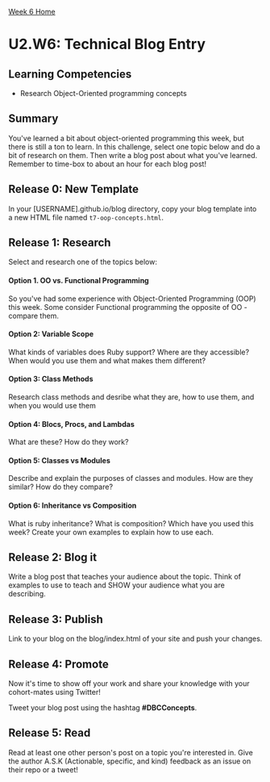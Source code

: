 [Week 6 Home](./)

# U2.W6: Technical Blog Entry

## Learning Competencies
- Research Object-Oriented programming concepts

## Summary
You've learned a bit about object-oriented programming this week, but there is still a ton to learn. In this challenge, select one topic below and do a bit of research on them. Then write a blog post about what you've learned. Remember to time-box to about an hour for each blog post!

## Release 0: New Template
In your [USERNAME].github.io/blog directory, copy your blog template into a new HTML file named `t7-oop-concepts.html`.

## Release 1: Research
Select and research one of the topics below:

#### Option 1. OO vs. Functional Programming
So you've had some experience with Object-Oriented Programming (OOP) this week. Some consider Functional programming the opposite of OO - compare them.

#### Option 2: Variable Scope
What kinds of variables does Ruby support? Where are they accessible? When would you use them and what makes them different?

#### Option 3: Class Methods
Research class methods and desribe what they are, how to use them, and when you would use them

#### Option 4: Blocs, Procs, and Lambdas
What are these? How do they work?

#### Option 5: Classes vs Modules
Describe and explain the purposes of classes and modules. How are they similar? How do they compare?

#### Option 6: Inheritance vs Composition
What is ruby inheritance? What is composition? Which have you used this week? Create your own examples to explain how to use each.

## Release 2: Blog it
Write a blog post that teaches your audience about the topic. Think of examples to use to teach and SHOW your audience what you are describing.

## Release 3: Publish
Link to your blog on the blog/index.html of your site and push your changes.

## Release 4: Promote
Now it's time to show off your work and share your knowledge with your cohort-mates using Twitter!

Tweet your blog post using the hashtag **#DBCConcepts**.

## Release 5: Read
Read at least one other person's post on a topic you're interested in. Give the author A.S.K (Actionable, specific, and kind) feedback as an issue on their repo or a tweet!